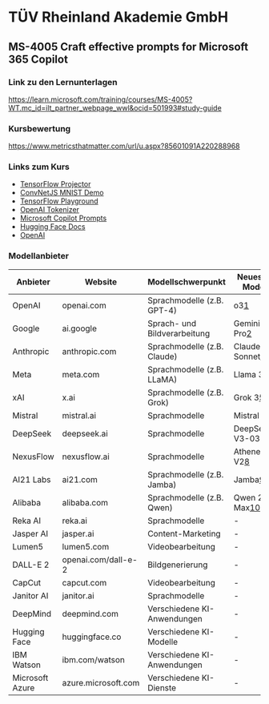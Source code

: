 # TÜV Rheinland Akademie GmbH
## MS-4005 Craft effective prompts for Microsoft 365 Copilot

### Link zu den Lernunterlagen
https://learn.microsoft.com/training/courses/MS-4005?WT.mc_id=ilt_partner_webpage_wwl&ocid=501993#study-guide

### Kursbewertung
https://www.metricsthatmatter.com/url/u.aspx?85601091A220288968

### Links zum Kurs


- [TensorFlow Projector](https://projector.tensorflow.org/)
- [ConvNetJS MNIST Demo](https://cs.stanford.edu/people/karpathy/convnetjs/demo/mnist.html)
- [TensorFlow Playground](https://playground.tensorflow.org/#activation=tanh&batchSize=1&dataset=gauss&regDataset=reg-plane&learningRate=0.03&regularizationRate=0&noise=0&networkShape=5&seed=0.57790&showTestData=false&discretize=false&percTrainData=10&x=true&y=false&xTimesY=false&xSquared=false&ySquared=false&cosX=false&sinX=false&cosY=false&sinY=false&collectStats=false&problem=classification&initZero=false&hideText=false)
- [OpenAI Tokenizer](https://platform.openai.com/tokenizer)
- [Microsoft Copilot Prompts](https://copilot.cloud.microsoft/de-DE/prompts)
- [Hugging Face Docs](https://huggingface.co/docs)
- [OpenAI](https://openai.com/)



### Modellanbieter


| Anbieter          | Website                        | Modellschwerpunkt                | Neuestes Modell                   |
|-------------------|--------------------------------|----------------------------------|-----------------------------------|
| OpenAI            | openai.com | Sprachmodelle (z.B. GPT-4)       | o3[1](https://www.contentmanager.de/nachrichten/ki-modell-o3-was-steckt-dahinter/)                           |
| Google            | ai.google | Sprach- und Bildverarbeitung     | Gemini 2.5 Pro[2](https://www.it-boltwise.de/google-bringt-experimentelles-ki-modell-gemini-2-5-pro-fuer-alle-nutzer.html)              |
| Anthropic         | anthropic.com | Sprachmodelle (z.B. Claude)      | Claude 3.7 Sonnet[3](https://deinkikompass.de/blog/claude-37-sonnet-das-leistungsfaehigste-ki-modell-von-anthropic)            |
| Meta              | meta.com   | Sprachmodelle (z.B. LLaMA)       | Llama 3.3[4](https://neuroflash.com/de/llama3-3/)                    |
| xAI               | x.ai           | Sprachmodelle (z.B. Grok)        | Grok 3[5](https://ki-trainingszentrum.com/grok-3-von-xai-was-elon-musks-ki-besser-macht-oder-auch-nicht/)                      |
| Mistral           | mistral.ai | Sprachmodelle                    | Mistral 7B[6](https://www.schieb.de/mistral-europas-antwort-auf-ki-das-beste-large-language-model-aus-europa)                  |
| DeepSeek          | deepseek.ai | Sprachmodelle                    | DeepSeek-V3-0324[7](https://deepseekv3.org/de/download)            |
| NexusFlow         | nexusflow.ai | Sprachmodelle                    | Athene-V2[8](https://nexusflow.ai/blogs/athene-v2)                   |
| AI21 Labs         | ai21.com   | Sprachmodelle (z.B. Jamba)       | Jamba[9](https://www.ai21.com/blog/announcing-jamba/)                       |
| Alibaba           | alibaba.com | Sprachmodelle (z.B. Qwen)        | Qwen 2.5-Max[10](https://xpert.digital/ki-angriff-alibaba/)                |
| Reka AI           | reka.ai     | Sprachmodelle                    | -                                 |
| Jasper AI         | jasper.ai | Content-Marketing                | -                                 |
| Lumen5            | lumen5.com | Videobearbeitung                 | -                                 |
| DALL-E 2          | openai.com/dall-e-2 | Bildgenerierung                  | -                                 |
| CapCut            | capcut.com | Videobearbeitung                 | -                                 |
| Janitor AI        | janitor.ai | Sprachmodelle                    | -                                 |
| DeepMind          | deepmind.com | Verschiedene KI-Anwendungen      | -                                 |
| Hugging Face      | huggingface.co | Verschiedene KI-Modelle          | -                                 |
| IBM Watson        | ibm.com/watson | Verschiedene KI-Anwendungen      | -                                 |
| Microsoft Azure   | azure.microsoft.com | Verschiedene KI-Dienste          | -                                 |





